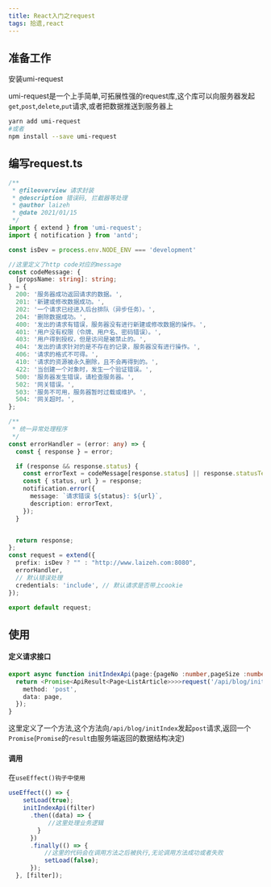 ```yaml
---
title: React入门之request
tags: 拾遗,react
---
```


## 准备工作


安装umi-request 

umi-request是一个上手简单,可拓展性强的request库,这个库可以向服务器发起`get`,`post`,`delete`,`put`请求,或者把数据推送到服务器上
```bash
yarn add umi-request
#或者
npm install --save umi-request
```

## 编写request.ts

```typescript
/**
 * @fileoverview 请求封装
 * @description 错误码, 拦截器等处理
 * @author laizeh
 * @date 2021/01/15
 */
import { extend } from 'umi-request';
import { notification } from 'antd';

const isDev = process.env.NODE_ENV === 'development'

//这里定义了http code对应的message
const codeMessage: {
  [propsName: string]: string;
} = {
  200: '服务器成功返回请求的数据。',
  201: '新建或修改数据成功。',
  202: '一个请求已经进入后台排队（异步任务）。',
  204: '删除数据成功。',
  400: '发出的请求有错误，服务器没有进行新建或修改数据的操作。',
  401: '用户没有权限（令牌、用户名、密码错误）。',
  403: '用户得到授权，但是访问是被禁止的。',
  404: '发出的请求针对的是不存在的记录，服务器没有进行操作。',
  406: '请求的格式不可得。',
  410: '请求的资源被永久删除，且不会再得到的。',
  422: '当创建一个对象时，发生一个验证错误。',
  500: '服务器发生错误，请检查服务器。',
  502: '网关错误。',
  503: '服务不可用，服务器暂时过载或维护。',
  504: '网关超时。',
};

/**
 * 统一异常处理程序
 */
const errorHandler = (error: any) => {
  const { response } = error;

  if (response && response.status) {
    const errorText = codeMessage[response.status] || response.statusText;
    const { status, url } = response;
    notification.error({
      message: `请求错误 ${status}: ${url}`,
      description: errorText,
    });
  }


  return response;
};
const request = extend({
  prefix: isDev ? "" : "http://www.laizeh.com:8080",
  errorHandler,
  // 默认错误处理
  credentials: 'include', // 默认请求是否带上cookie
});

export default request;

```


## 使用

#### 定义请求接口

```typescript
export async function initIndexApi(page:{pageNo :number,pageSize :number}) {
  return <Promise<ApiResult<Page<ListArticle>>>>request('/api/blog/initIndex', {
    method: 'post',
    data: page,
  });
}
```
这里定义了一个方法,这个方法向`/api/blog/initIndex`发起`post`请求,返回一个`Promise`(`Promise`的`result`由服务端返回的数据结构决定)

#### 调用
在`useEffect()钩子中使用`
```typescript
useEffect(() => {
    setLoad(true);
    initIndexApi(filter)
      .then((data) => {
           //这里处理业务逻辑
        }
      })
      .finally(() => {
          //这里的代码会在调用方法之后被执行,无论调用方法成功或者失败
          setLoad(false);
      });
  }, [filter]);
```


